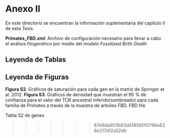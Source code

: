 # Anexo II

En este directorio se encuentran la información suplementaria del capítulo II de esta Tesis

**Primates_FBD.xml**: Archivo de configuración necesario para llevar a cabo el análisis filogenético por medio del modelo *Fossilized Birth-Death*

## Leyenda de Tablas

## Leyenda de Figuras

**Figura S2**. Gráficos de saturación para cada gen en la matriz de Springer et al. 2012.
**Figura S3**. Gráficos de densidad que muestran el 95 % de confianza para el valor del TCR ancestral inferido(sombreado) para cada familia de Primates a través de la muestra de arboles FBD. 
FBD file

Tabla S2 de genes

>>>>>>> 87e9da903b93d418580f0796e838e217df2a52db
